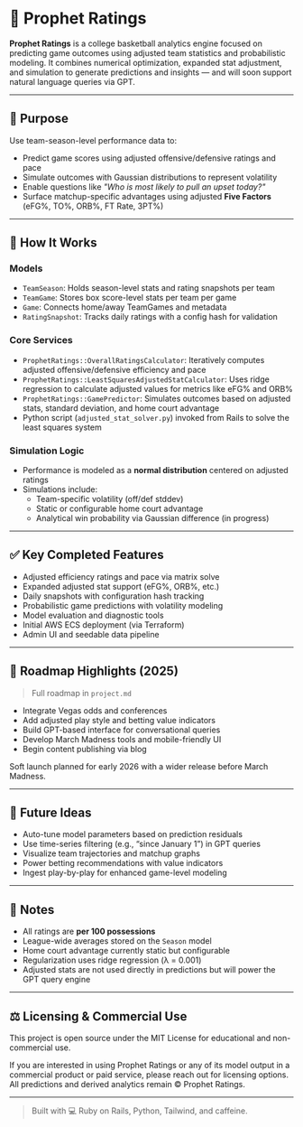 # 🏀 Prophet Ratings

**Prophet Ratings** is a college basketball analytics engine focused on predicting game outcomes using adjusted team statistics and probabilistic modeling. It combines numerical optimization, expanded stat adjustment, and simulation to generate predictions and insights — and will soon support natural language queries via GPT.

---

## 🎯 Purpose

Use team-season-level performance data to:

- Predict game scores using adjusted offensive/defensive ratings and pace
- Simulate outcomes with Gaussian distributions to represent volatility
- Enable questions like _"Who is most likely to pull an upset today?"_
- Surface matchup-specific advantages using adjusted **Five Factors** (eFG%, TO%, ORB%, FT Rate, 3PT%)

---

## 🧠 How It Works

### Models
- `TeamSeason`: Holds season-level stats and rating snapshots per team
- `TeamGame`: Stores box score-level stats per team per game
- `Game`: Connects home/away TeamGames and metadata
- `RatingSnapshot`: Tracks daily ratings with a config hash for validation

### Core Services
- `ProphetRatings::OverallRatingsCalculator`: Iteratively computes adjusted offensive/defensive efficiency and pace
- `ProphetRatings::LeastSquaresAdjustedStatCalculator`: Uses ridge regression to calculate adjusted values for metrics like eFG% and ORB%
- `ProphetRatings::GamePredictor`: Simulates outcomes based on adjusted stats, standard deviation, and home court advantage
- Python script (`adjusted_stat_solver.py`) invoked from Rails to solve the least squares system

### Simulation Logic
- Performance is modeled as a **normal distribution** centered on adjusted ratings
- Simulations include:
  - Team-specific volatility (off/def stddev)
  - Static or configurable home court advantage
  - Analytical win probability via Gaussian difference (in progress)

---

## ✅ Key Completed Features

- Adjusted efficiency ratings and pace via matrix solve
- Expanded adjusted stat support (eFG%, ORB%, etc.)
- Daily snapshots with configuration hash tracking
- Probabilistic game predictions with volatility modeling
- Model evaluation and diagnostic tools
- Initial AWS ECS deployment (via Terraform)
- Admin UI and seedable data pipeline

---

## 🚧 Roadmap Highlights (2025)

> Full roadmap in `project.md`

- Integrate Vegas odds and conferences
- Add adjusted play style and betting value indicators
- Build GPT-based interface for conversational queries
- Develop March Madness tools and mobile-friendly UI
- Begin content publishing via blog

Soft launch planned for early 2026 with a wider release before March Madness.

---

## 🧪 Future Ideas

- Auto-tune model parameters based on prediction residuals
- Use time-series filtering (e.g., “since January 1”) in GPT queries
- Visualize team trajectories and matchup graphs
- Power betting recommendations with value indicators
- Ingest play-by-play for enhanced game-level modeling

---

## 📝 Notes

- All ratings are **per 100 possessions**
- League-wide averages stored on the `Season` model
- Home court advantage currently static but configurable
- Regularization uses ridge regression (λ = 0.001)
- Adjusted stats are not used directly in predictions but will power the GPT query engine

---

## ⚖️ Licensing & Commercial Use

This project is open source under the MIT License for educational and non-commercial use.

If you are interested in using Prophet Ratings or any of its model output in a commercial product or paid service, please reach out for licensing options. All predictions and derived analytics remain © Prophet Ratings.

---

> Built with 💻 Ruby on Rails, Python, Tailwind, and caffeine.